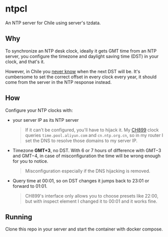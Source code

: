 # ntpcl

An NTP server for Chile using server's tzdata.

## Why

To synchronize an NTP desk clock, ideally it gets GMT time from an NTP server, you configure the timezone and daylight saving time (DST) in your clock, and that's it.

However, in Chile you [never know](https://github.com/eggert/tz/blob/1913dd77b52a84ef73a98c27677ea14c1ce80a0f/southamerica#L1344-L1356) when the next DST will be. It's cumbersome to set the correct offset in every clock every year, it should come from the server in the NTP response instead.

## How

Configure your NTP clocks with:

- your server IP as its NTP server
  > If it can't be configured, you'll have to hijack it. My [CH899](https://www.hr-clockparts.com/clock-movement/wifi-clock-movement.html) clock queries `time.pool.aliyun.com` and `cn.ntp.org.cn`, so in my router I set the DNS to resolve those domains to my server IP.

- Timezone **GMT+3**, no DST. With 6 or 7 hours of difference with GMT−3 and GMT−4, in case of misconfiguration the time will be wrong enough for you to notice.
  > Misconfiguration especially if the DNS hijacking is removed.

- Query time at 00:01, so on DST changes it jumps back to 23:01 or forward to 01:01.
  > CH899's interface only allows you to choose presets like 22:00, but with inspect element I changed it to 00:01 and it works fine.

## Running

Clone this repo in your server and start the container with docker compose.
